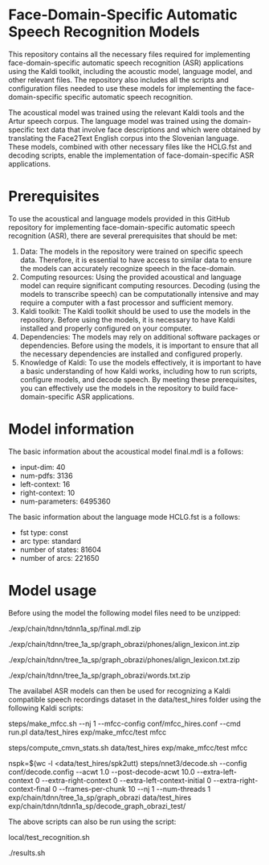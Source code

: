 # Face-Domain-Specific Automatic Speech Recognition Models

This repository contains all the necessary files required for implementing face-domain-specific automatic speech recognition (ASR) applications using the Kaldi toolkit, including the acoustic model, language model, and other relevant files. The repository also includes all the scripts and configuration files needed to use these models for implementing the face-domain-specific specific automatic speech recognition.

The acoustical model was trained using the relevant Kaldi tools and the Artur speech corpus. The language model was trained using the domain-specific text data that involve face descriptions and which were obtained by translating the Face2Text English corpus into the Slovenian language. These models, combined with other necessary files like the HCLG.fst and decoding scripts, enable the implementation of face-domain-specific ASR applications.

# Prerequisites

To use the acoustical and language models provided in this GitHub repository for implementing face-domain-specific automatic speech recognition (ASR), there are several prerequisites that should be met:
1.  Data: The models in the repository were trained on specific speech data. Therefore, it is essential to have access to similar data to ensure the models can accurately recognize speech in the face-domain.
2.  Computing resources: Using the provided acoustical and language model can require significant computing resources. Decoding (using the models to transcribe speech) can be computationally intensive and may require a computer with a fast processor and sufficient memory.
3.  Kaldi toolkit: The Kaldi toolkit should be used to use the models in the repository. Before using the models, it is necessary to have Kaldi installed and properly configured on your computer.
4.  Dependencies: The models may rely on additional software packages or dependencies. Before using the models, it is important to ensure that all the necessary dependencies are installed and configured properly.
5.  Knowledge of Kaldi: To use the models effectively, it is important to have a basic understanding of how Kaldi works, including how to run scripts, configure models, and decode speech.
By meeting these prerequisites, you can effectively use the models in the repository to build face-domain-specific ASR applications.

# Model information

The basic information about the acoustical model final.mdl is a follows:

- input-dim: 40
- num-pdfs: 3136
- left-context: 16
- right-context: 10
- num-parameters: 6495360

The basic information about the language mode HCLG.fst is a follows:

- fst type: const
- arc type: standard
- number of states: 81604
- number of arcs: 221650

# Model usage
Before using the model the following model files need to be unzipped:

./exp/chain/tdnn/tdnn1a_sp/final.mdl.zip 

./exp/chain/tdnn/tree_1a_sp/graph_obrazi/phones/align_lexicon.int.zip 

./exp/chain/tdnn/tree_1a_sp/graph_obrazi/phones/align_lexicon.txt.zip 

./exp/chain/tdnn/tree_1a_sp/graph_obrazi/words.txt.zip 

The availabel ASR models can then be used for recognizing a Kaldi compatible speech recordings dataset in the data/test_hires folder using the following Kaldi scripts:

steps/make_mfcc.sh --nj 1 --mfcc-config conf/mfcc_hires.conf --cmd run.pl data/test_hires exp/make_mfcc/test mfcc

steps/compute_cmvn_stats.sh data/test_hires exp/make_mfcc/test mfcc

nspk=$(wc -l <data/test_hires/spk2utt)
steps/nnet3/decode.sh --config conf/decode.config --acwt 1.0 --post-decode-acwt 10.0 
   --extra-left-context 0 --extra-right-context 0 --extra-left-context-initial 0 
   --extra-right-context-final 0 --frames-per-chunk 10 --nj 1 --num-threads 1 
   exp/chain/tdnn/tree_1a_sp/graph_obrazi data/test_hires exp/chain/tdnn/tdnn1a_sp/decode_graph_obrazi_test/
   
The above scripts can also be run using the script:

local/test_recognition.sh

./results.sh
